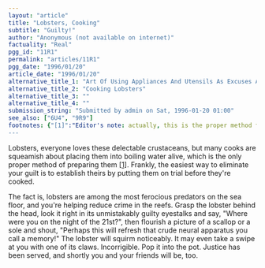 ```yaml
---
layout: "article"
title: "Lobsters, Cooking"
subtitle: "Guilty!"
author: "Anonymous (not available on internet)"
factuality: "Real"
pgg_id: "11R1"
permalink: "articles/11R1"
pgg_date: "1996/01/20"
article_date: "1996/01/20"
alternative_title_1: "Art Of Using Appliances And Utensils As Excuses And Apologies, The"
alternative_title_2: "Cooking Lobsters"
alternative_title_3: ""
alternative_title_4: ""
submission_string: "Submitted by admin on Sat, 1996-01-20 01:00"
see_also: ["6U4", "9R9"]
footnotes: {"[1]":"Editor's note: actually, this is the proper method for preparing crabs. To get the tenderest flesh, lobster should be first drowned in fresh water."}
---
```

<div>
<p>Lobsters, everyone loves these delectable crustaceans, but many cooks are squeamish about placing them into boiling water alive, which is the only proper method of preparing them <a href="#footnotes.1" class="footnote-link">[1]</a>. Frankly, the easiest way to eliminate your guilt is to establish theirs by putting them on trial before they're cooked.</p>
<p>The fact is, lobsters are among the most ferocious predators on the sea floor, and you're helping reduce crime in the reefs. Grasp the lobster behind the head, look it right in its unmistakably guilty eyestalks and say, "Where were you on the night of the 21st?", then flourish a picture of a scallop or a sole and shout, "Perhaps this will refresh that crude neural apparatus you call a memory!" The lobster will squirm noticeably. It may even take a swipe at you with one of its claws. Incorrigible. Pop it into the pot. Justice has been served, and shortly you and your friends will be, too.</p>
</div>
